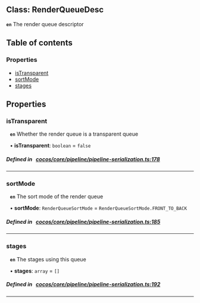 
## Class: RenderQueueDesc







**`en`** The render queue descriptor


<div class="table-of-content">
<h2>Table of contents</h2>


### Properties

- [ isTransparent](#isTransparent)
- [ sortMode](#sortMode)
- [ stages](#stages)
</div>

## Properties


### isTransparent
<div style="margin-left: 10px;">




**`en`** Whether the render queue is a transparent queue




•  **isTransparent**:
`boolean`  = `false`
</div>

##### Defined in &nbsp;   [cocos/core/pipeline/pipeline-serialization.ts:178](https://github.com/cocos-creator/engine/blob/c7bf6b8a9/cocos/core/pipeline/pipeline-serialization.ts#L178)&nbsp;


___


### sortMode
<div style="margin-left: 10px;">




**`en`** The sort mode of the render queue




•  **sortMode**:
`RenderQueueSortMode`  = `RenderQueueSortMode.FRONT_TO_BACK`
</div>

##### Defined in &nbsp;   [cocos/core/pipeline/pipeline-serialization.ts:185](https://github.com/cocos-creator/engine/blob/c7bf6b8a9/cocos/core/pipeline/pipeline-serialization.ts#L185)&nbsp;


___


### stages
<div style="margin-left: 10px;">




**`en`** The stages using this queue




•  **stages**:
`array`  = `[]`
</div>

##### Defined in &nbsp;   [cocos/core/pipeline/pipeline-serialization.ts:192](https://github.com/cocos-creator/engine/blob/c7bf6b8a9/cocos/core/pipeline/pipeline-serialization.ts#L192)&nbsp;


___

<!---->



